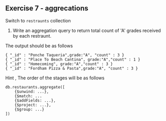 ## Exercise 7 - aggrecations

Switch to `restraunts` collection

1. Write an aggregation query to return total count of 'A' grades received by each restraunt.

The output should be as follows

```
{ "_id" : "Ponche Taqueria",grade:"A", "count" : 3 }
{ "_id" : "Place To Beach Cantina", grade:"A","count" : 1 }
{ "_id" : "Homecoming", grade:"A","count" : 3 }
{ "_id" : "Fordham Pizza & Pasta",grade:"A", "count" : 3 }

```


Hint , The order of the stages will be as follows

```
db.restaurants.aggregate([
    {$unwind: ...},
    {$match: ...
    {$addFields: ...},
    {$project: ...},
    {$group: ...}
])

```
